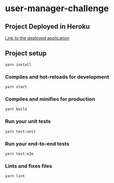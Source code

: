 # user-manager-challenge

## Project Deployed in Heroku
[Link to the deployed application](https://user-manager-challenge.herokuapp.com/)


## Project setup
```
yarn install
```
### Compiles and hot-reloads for development
```
yarn start
```
### Compiles and minifies for production
```
yarn build
```
### Run your unit tests
```
yarn test:unit
```
### Run your end-to-end tests
```
yarn test:e2e
```
### Lints and fixes files
```
yarn lint
```

